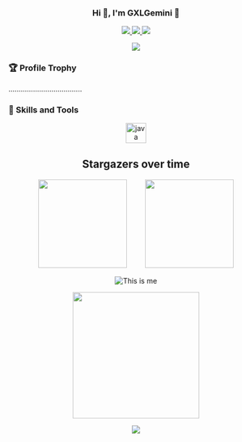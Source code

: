 <h3 align="center">Hi 👋, I'm GXLGemini 🎉 </h3>

<p align="center">
  <a title="GitHub" target="_blank" href="https://github.com/GxlGemini">
    <img src="https://img.shields.io/badge/GitHub-github.com%2FGxlGemini-8A2BE2" />  
  </a> 
  <a title="Java" target="_blank" href="https://www.jetbrains.com/zh-cn/idea/">
    <img src="https://img.shields.io/badge/Java-IntelliJ%20IDEA-green" />  
  </a> 
  <a title="My Blog Site" target="_blank" href="https://gxlgemini.github.io">
    <img src="https://img.shields.io/badge/%E5%8D%9A%E5%AE%A2%20(blog)-gxlgemini.github.io-orange" />
  </a>
</p>
<p align="center">   <img src="https://readme-typing-svg.herokuapp.com?font=Fira+Code&size=24&pause=1000&color=000000&width=835&lines=%22%E7%9F%A5%E9%81%93%E6%98%AF%E5%8A%9B%E9%87%8F%EF%BC%8C%E4%BD%86%E5%8F%AA%E6%9C%89%E5%9C%A8%E5%AE%9E%E8%B7%B5%E4%B8%AD%E5%BA%94%E7%94%A8%E6%89%8D%E8%83%BD%E8%BD%AC%E5%8C%96%E4%B8%BA%E7%9C%9F%E6%AD%A3%E7%9A%84%E5%8A%9B%E9%87%8F%E3%80%82%22+%E2%80%94%E5%BC%97%E6%9C%97%E8%A5%BF%E6%96%AF%C2%B7%E5%9F%B9%E6%A0%B9"> </p>

### 🏆 Profile Trophy

....................................

### 🔨 Skills and Tools

<div align="center">  
    <a href="https://www.apache.org/" target="_blank" rel="noreferrer">
        <img src="https://cdn.jsdelivr.net/gh/devicons/devicon@latest/icons/apache/apache-original.svg" alt="java" width="40" height="40" />    
    </a>

## Stargazers over time
<div align="center">
    <span>&emsp;&emsp;</span>
    <img height="175px" src="https://github-readme-stats.vercel.app/api?username=GxlGemini&count_private=true&show_icons=true" />
    <span>&emsp;&emsp;</span>
    <img height="175px" src="https://github-readme-stats.vercel.app/api/top-langs/?username=GxlGemini&layout=compact&langs_count=8" />
    <span>&emsp;&emsp;</span>
</div>
<p align="center">   <img src="https://s21.ax1x.com/2024/09/14/pAuCw2d.webp" alt="This is me"> </p>


<p align="center"> <img src="https://cdn.jsdelivr.net/gh/devicons/devicon@latest/icons/intellij/intellij-plain-wordmark.svg" width="250PX" height="250PX" /> </p>

<p align="center"> <img src="https://starchart.cc/fluid-dev/hexo-theme-fluid.svg?variant=adaptive" /> </p>
